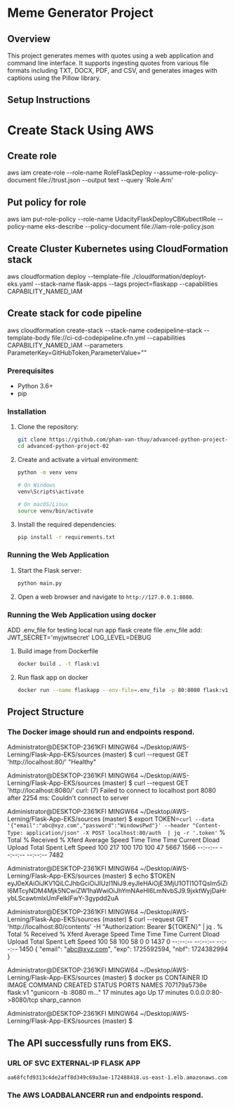 # Meme Generator Project

## Overview
This project generates memes with quotes using a web application and command line interface. It supports ingesting quotes from various file formats including TXT, DOCX, PDF, and CSV, and generates images with captions using the Pillow library.

## Setup Instructions
# Create Stack Using AWS
## Create role 
aws iam create-role --role-name RoleFlaskDeploy --assume-role-policy-document file://trust.json --output text --query 'Role.Arn'
## Put policy for role
aws iam put-role-policy --role-name UdacityFlaskDeployCBKubectlRole --policy-name eks-describe --policy-document file://iam-role-policy.json
## Create Cluster Kubernetes using CloudFormation stack
aws cloudformation deploy --template-file  ./cloudformation/deployt-eks.yaml --stack-name flask-apps --tags project=flaskapp --capabilities CAPABILITY_NAMED_IAM
## Create stack for code pipeline
aws cloudformation create-stack --stack-name codepipeline-stack   --template-body file://ci-cd-codepipeline.cfn.yml  --capabilities CAPABILITY_NAMED_IAM  --parameters ParameterKey=GitHubToken,ParameterValue=""

### Prerequisites
- Python 3.6+
- pip

### Installation

1. Clone the repository:
    ```sh
    git clone https://github.com/phan-van-thuy/advanced-python-project-02.git
    cd advanced-python-project-02
    ```

2. Create and activate a virtual environment:
    ```sh
    python -m venv venv

    # On Windows
    venv\Scripts\activate

    # On macOS/Linux
    source venv/bin/activate
    ```

3. Install the required dependencies:
    ```sh
    pip install -r requirements.txt
    ```

### Running the Web Application

1. Start the Flask server:
    ```sh
    python main.py
    ```

2. Open a web browser and navigate to `http://127.0.0.1:8080`.

### Running the Web Application using docker
ADD .env_file for testing local run app flask
create file .env_file
add: 
    JWT_SECRET='myjwtsecret'
    LOG_LEVEL=DEBUG

1. Build image from Dockerfile
    ```sh
    docker build . -t flask:v1 
    ```
2. Run flask app on docker
    ```sh
    docker run --name flaskapp --env-file=.env_file -p 80:8080 flask:v1 
    ```

## Project Structure
### The Docker image should run and endpoints respond.

Administrator@DESKTOP-2361KFI MINGW64 ~/Desktop/AWS-Lerning/Flask-App-EKS/sources (master)
$ curl --request GET 'http://localhost:80/'
"Healthy"

Administrator@DESKTOP-2361KFI MINGW64 ~/Desktop/AWS-Lerning/Flask-App-EKS/sources (master)
$ curl --request GET 'http://localhost:8080/'
curl: (7) Failed to connect to localhost port 8080 after 2254 ms: Couldn't connect to server

Administrator@DESKTOP-2361KFI MINGW64 ~/Desktop/AWS-Lerning/Flask-App-EKS/sources (master)
$ export TOKEN=`curl --data '{"email":"abc@xyz.com","password":"WindowsPwd"}' --header "Content-Type: application/json" -X POST localhost:80/auth  | jq -r '.token'`
  % Total    % Received % Xferd  Average Speed   Time    Time     Time  Current
                                 Dload  Upload   Total   Spent    Left  Speed
100   217  100   170  100    47   5667   1566 --:--:-- --:--:-- --:--:--  7482

Administrator@DESKTOP-2361KFI MINGW64 ~/Desktop/AWS-Lerning/Flask-App-EKS/sources (master)
$ echo $TOKEN
eyJ0eXAiOiJKV1QiLCJhbGciOiJIUzI1NiJ9.eyJleHAiOjE3MjU1OTI1OTQsIm5iZiI6MTcyNDM4Mjk5NCwiZW1haWwiOiJhYmNAeHl6LmNvbSJ9.9jxktWyjDaHrybLScawtmlxUmFelkIFwY-3gypdd2uA

Administrator@DESKTOP-2361KFI MINGW64 ~/Desktop/AWS-Lerning/Flask-App-EKS/sources (master)
$ curl --request GET 'http://localhost:80/contents' -H "Authorization: Bearer ${TOKEN}" | jq .
  % Total    % Received % Xferd  Average Speed   Time    Time     Time  Current
                                 Dload  Upload   Total   Spent    Left  Speed
100    58  100    58    0     0   1437      0 --:--:-- --:--:-- --:--:--  1450
{
  "email": "abc@xyz.com",
  "exp": 1725592594,
  "nbf": 1724382994
}

Administrator@DESKTOP-2361KFI MINGW64 ~/Desktop/AWS-Lerning/Flask-App-EKS/sources (master)
$ docker ps
CONTAINER ID   IMAGE      COMMAND                   CREATED          STATUS          PORTS                  NAMES
707179a5736e   flask:v1   "gunicorn -b :8080 m…"   17 minutes ago   Up 17 minutes   0.0.0.0:80->8080/tcp   sharp_cannon

Administrator@DESKTOP-2361KFI MINGW64 ~/Desktop/AWS-Lerning/Flask-App-EKS/sources (master)
$ 

## The API successfully runs from EKS.

### URL OF SVC EXTERNAL-IP FLASK APP
    aa68fcfd9313c4de2aff8d349c69a3ae-172488418.us-east-1.elb.amazonaws.com

### The AWS LOADBALANCERR run and endpoints respond.